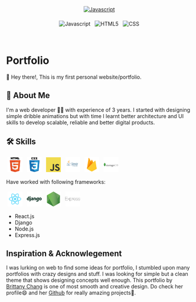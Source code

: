 <p align="center">
    <a href="https://app.netlify.com/sites/sushantgangwar/deploys"><img src="https://api.netlify.com/api/v1/badges/e87dd346-b9c2-4106-8848-904a9207e109/deploy-status" alt="Javascript" height="30" style="vertical-align:top; margin:4px"></a>
</p>

<p align="center">
    <img src="https://img.shields.io/badge/-JavaScript-black?style=flat-square&logo=javascript" alt="Javascript" height="30" style="vertical-align:top; margin:4px">
    <img src="https://img.shields.io/badge/-HTML5-E34F26?style=flat-square&logo=html5&logoColor=white" alt="HTML5" height="30" style="vertical-align:top; margin:4px">
    <img src="https://img.shields.io/badge/-CSS3-1572B6?style=flat-square&logo=css3" alt="CSS" height="30" style="vertical-align:top; margin:4px">
</p>

&nbsp; 

# Portfolio
:wave: Hey there!, This is my first personal website/portfolio.

## 🚀 About Me
I'm a web developer :technologist: with experience of 3 years. I started with designing simple dribble animations but with time I learnt better architecture and UI skills to develop scalable, reliable and better digital products.

## 🛠 Skills
<p align="left">
    <img src="https://raw.githubusercontent.com/github/explore/80688e429a7d4ef2fca1e82350fe8e3517d3494d/topics/html/html.png" alt="HTML" height="40" style="vertical-align:top; margin:4px">
    <img src="https://raw.githubusercontent.com/github/explore/80688e429a7d4ef2fca1e82350fe8e3517d3494d/topics/css/css.png" alt="CSS" height="40" style="vertical-align:top; margin:4px">
    <img src="https://raw.githubusercontent.com/github/explore/80688e429a7d4ef2fca1e82350fe8e3517d3494d/topics/javascript/javascript.png" alt="Javascript" height="40" style="vertical-align:top; margin:4px">
    <img src="https://raw.githubusercontent.com/github/explore/80688e429a7d4ef2fca1e82350fe8e3517d3494d/topics/java/java.png" alt="Java" height="40" style="vertical-align:top; margin:4px">
    <img src="https://raw.githubusercontent.com/github/explore/80688e429a7d4ef2fca1e82350fe8e3517d3494d/topics/firebase/firebase.png" alt="Firebase" height="40" style="vertical-align:top; margin:4px">
    <img src="https://raw.githubusercontent.com/github/explore/80688e429a7d4ef2fca1e82350fe8e3517d3494d/topics/mongodb/mongodb.png" alt="Mongodb" height="40" style="vertical-align:top; margin:4px">
</p>

Have worked with following frameworks:
<p align="left">
    <img src="https://raw.githubusercontent.com/github/explore/80688e429a7d4ef2fca1e82350fe8e3517d3494d/topics/react/react.png" alt="React" height="40" style="vertical-align:top; margin:4px">
    <img src="https://raw.githubusercontent.com/github/explore/80688e429a7d4ef2fca1e82350fe8e3517d3494d/topics/django/django.png" alt="Django" height="40" style="vertical-align:top; margin:4px">
    <img src="https://raw.githubusercontent.com/github/explore/80688e429a7d4ef2fca1e82350fe8e3517d3494d/topics/nodejs/nodejs.png" alt="Node.js" height="40" style="vertical-align:top; margin:4px">
    <img src="https://raw.githubusercontent.com/github/explore/80688e429a7d4ef2fca1e82350fe8e3517d3494d/topics/express/express.png" alt="Express.js" height="40" style="vertical-align:top; margin:4px">
</p>

- React.js
- Django
- Node.js
- Express.js

## Inspiration & Acknowlegement
I was lurking on web to find some ideas for portfolio, I stumbled upon many portfolios with crazy designs and stuff. I was looking for simple but a clean theme that shows designing concepts well enough. This portfolio by [Brittany Chang](https://brittanychiang.com/) is one of most smooth and creative design. Do check her profile😄 and her [Github](https://github.com/bchiang7) for really amazing projects🚀.
